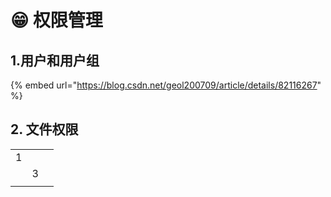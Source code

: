 # 😁 权限管理

## 1.用户和用户组



{% embed url="https://blog.csdn.net/geol200709/article/details/82116267" %}





## 2. 文件权限

|   |   |   |
| - | - | - |
| 1 |   |   |
|   | 3 |   |
|   |   |   |
